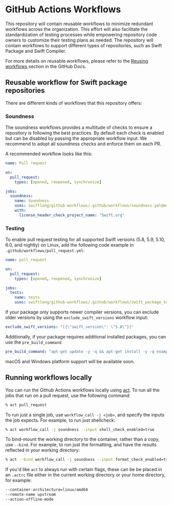 # GitHub Actions Workflows

This repository will contain reusable workflows to minimize redundant workflows
across the organization. This effort will also facilitate the standardization of
testing processes while empowering repository code owners to customize their
testing plans as needed. The repository will contain workflows to support
different types of repositories, such as Swift Package and Swift Compiler.

For more details on reusable workflows, please refer to the [Reusing
workflows](https://docs.github.com/en/actions/using-workflows/reusing-workflows)
section in the GitHub Docs.

## Reusable workflow for Swift package repositories

There are different kinds of workflows that this repository offers:

### Soundness

The soundness workflows provides a multitude of checks to ensure a repository is
following the best practices. By default each check is enabled but can be
disabled by passing the appropriate workflow input. We recommend to adopt all
soundness checks and enforce them on each PR.

A recommended workflow looks like this:

```yaml
name: Pull request

on:
  pull_request:
    types: [opened, reopened, synchronize]

jobs:
  soundness:
    name: Soundness
    uses: swiftlang/github-workflows/.github/workflows/soundness.yml@main
    with:
      license_header_check_project_name: "Swift.org"
```

### Testing

To enable pull request testing for all supported Swift versions (5.8, 5.9, 5.10,
6.0, and nightly) on Linux, add the following code example in
`.github/workflows/pull_request.yml`:

```yaml
name: pull_request

on:
  pull_request:
    types: [opened, reopened, synchronize]

jobs:
  tests:
    name: tests
    uses: swiftlang/github-workflows/.github/workflows/swift_package_test.yml@main
```

If your package only supports newer compiler versions, you can exclude older
versions by using the `exclude_swift_versions` workflow input:

```yaml
exclude_swift_versions: "[{\"swift_version\": \"5.8\"}]"
```

Additionally, if your package requires additional installed packages, you can
use the `pre_build_command`:

```yaml
pre_build_command: "apt-get update -y -q && apt-get install -y -q example"
```

macOS and Windows platform support will be available soon.

## Running workflows locally

You can run the Github Actions workflows locally using
[act](https://github.com/nektos/act). To run all the jobs that run on a pull
request, use the following command:

```bash
% act pull_request
```

To run just a single job, use `workflow_call -j <job>`, and specify the inputs
the job expects. For example, to run just shellcheck:

```bash
% act workflow_call -j soundness --input shell_check_enabled=true
```

To bind-mount the working directory to the container, rather than a copy, use
`--bind`. For example, to run just the formatting, and have the results
reflected in your working directory:

```bash
% act --bind workflow_call -j soundness --input format_check_enabled=true
```

If you'd like `act` to always run with certain flags, these can be be placed in
an `.actrc` file either in the current working directory or your home
directory, for example:

```bash
--container-architecture=linux/amd64
--remote-name upstream
--action-offline-mode
```
